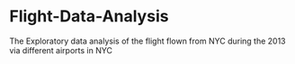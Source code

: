 # Flight-Data-Analysis
The Exploratory data analysis of the flight flown from NYC during the 2013 via different airports in NYC
